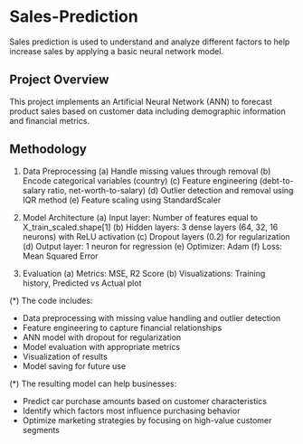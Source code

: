 # Sales-Prediction
Sales prediction is used to understand and analyze different factors to help increase sales by applying a basic neural network model.

## Project Overview
This project implements an Artificial Neural Network (ANN) to forecast product sales based on customer data including demographic information and financial metrics.

## Methodology
1. Data Preprocessing
   (a) Handle missing values through removal
   (b) Encode categorical variables (country)
   (c) Feature engineering (debt-to-salary ratio, net-worth-to-salary)
   (d) Outlier detection and removal using IQR method
   (e) Feature scaling using StandardScaler

2. Model Architecture
   (a) Input layer: Number of features equal to X_train_scaled.shape[1]
   (b) Hidden layers: 3 dense layers (64, 32, 16 neurons) with ReLU activation
   (c) Dropout layers (0.2) for regularization
   (d) Output layer: 1 neuron for regression
   (e) Optimizer: Adam
   (f) Loss: Mean Squared Error

3. Evaluation
   (a) Metrics: MSE, R2 Score
   (b) Visualizations: Training history, Predicted vs Actual plot

(*) The code includes:
- Data preprocessing with missing value handling and outlier detection
- Feature engineering to capture financial relationships
- ANN model with dropout for regularization
- Model evaluation with appropriate metrics
- Visualization of results
- Model saving for future use

(*) The resulting model can help businesses:
- Predict car purchase amounts based on customer characteristics
- Identify which factors most influence purchasing behavior
- Optimize marketing strategies by focusing on high-value customer segments
